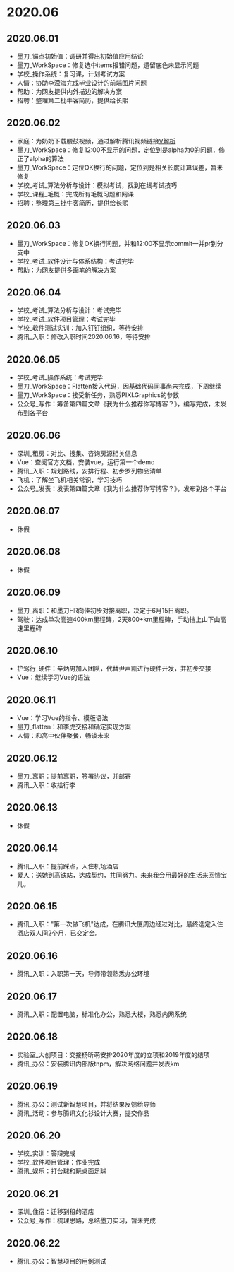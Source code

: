2020.06
===

## 2020.06.01

- 墨刀_锚点初始值：调研并得出初始值应用结论
- 墨刀_WorkSpace：修复选中items报错问题，遗留底色未显示问题
- 学校_操作系统：复习课，计划考试方案
- 人情：协助李滢海完成毕业设计的前端图片问题
- 帮助：为网友提供内外描边的解决方案
- 招聘：整理第二批牛客简历，提供给长熙

## 2020.06.02

- 家庭：为奶奶下载腰鼓视频，通过解析腾讯视频链接[V解析](http://v.ranks.xin/)
- 墨刀_WorkSpace：修复12:00不显示的问题，定位到是alpha为0的问题，修正了alpha的算法
- 墨刀_WorkSpace：定位OK换行的问题，定位到是相关长度计算误差，暂未修复
- 学校_考试_算法分析与设计：模拟考试，找到在线考试技巧
- 学校_课程_毛概：完成所有毛概习题和网课
- 招聘：整理第三批牛客简历，提供给长熙

## 2020.06.03

- 墨刀_WorkSpace：修复OK换行问题，并和12:00不显示commit一并pr到分支中
- 学校_考试_软件设计与体系结构：考试完毕
- 帮助：为网友提供多画笔的解决方案

## 2020.06.04

- 学校_考试_算法分析与设计：考试完毕
- 学校_考试_软件项目管理：考试完毕
- 学校_软件测试实训：加入钉钉组织，等待安排
- 腾讯_入职：修改入职时间2020.06.16，等待安排

## 2020.06.05

- 学校_考试_操作系统：考试完毕
- 墨刀_WorkSpace：Flatten接入代码，因基础代码同事尚未完成，下周继续
- 墨刀_WorkSpace：接受新任务，熟悉PIXI.Graphics的参数
- 公众号_写作：筹备第四篇文章《我为什么推荐你写博客？》，编写完成，未发布到各平台

## 2020.06.06

- 深圳_租房：对比、搜集、咨询房源相关信息
- Vue：查阅官方文档，安装vue，运行第一个demo
- 腾讯_入职：规划路线，安排行程、初步罗列物品清单
- 飞机：了解坐飞机相关常识，学习技巧
- 公众号_发表：发表第四篇文章《我为什么推荐你写博客？》，发布到各个平台

## 2020.06.07

- 休假

## 2020.06.08

- 休假

## 2020.06.09

- 墨刀_离职：和墨刀HR向佳初步对接离职，决定于6月15日离职。
- 驾驶：达成单次高速400km里程碑，2天800+km里程碑，手动挡上山下山高速里程碑

## 2020.06.10

- 护驾行_硬件：辛炳男加入团队，代替尹声凯进行硬件开发，并初步交接
- Vue：继续学习Vue的语法

## 2020.06.11

- Vue：学习Vue的指令、模版语法
- 墨刀_flatten：和李虎交接和确定实现方案
- 人情：和高中伙伴聚餐，畅谈未来

## 2020.06.12

- 墨刀_离职：提前离职，签署协议，并邮寄
- 腾讯_入职：收拾行李

## 2020.06.13

- 休假

## 2020.06.14

- 腾讯_入职：提前踩点，入住机场酒店
- 爱人：送她到高铁站，达成契约，共同努力。未来我会用最好的生活来回馈宝儿。

## 2020.06.15

- 腾讯_入职："第一次做飞机"达成，在腾讯大厦周边经过对比，最终选定入住酒店双人间2个月，已交定金。

## 2020.06.16

- 腾讯_入职：入职第一天，导师带领熟悉办公环境

## 2020.06.17

- 腾讯_入职：配置电脑，标准化办公，熟悉大楼，熟悉内网系统

## 2020.06.18

- 实验室_大创项目：交接杨昕萌安排2020年度的立项和2019年度的结项
- 腾讯_办公：安装腾讯内部版tnpm，解决网络问题并发表km

## 2020.06.19

- 腾讯_办公：测试新智慧项目，并将结果反馈给导师
- 腾讯_活动：参与腾讯文化衫设计大赛，提交作品
## 2020.06.20

- 学校_实训：答辩完成
- 学校_软件项目管理：作业完成
- 腾讯_娱乐：打台球和玩桌面足球

## 2020.06.21

- 深圳_住宿：迁移到租的酒店
- 公众号_写作：梳理思路，总结墨刀实习，暂未完成

## 2020.06.22

- 腾讯_办公：智慧项目的用例测试

